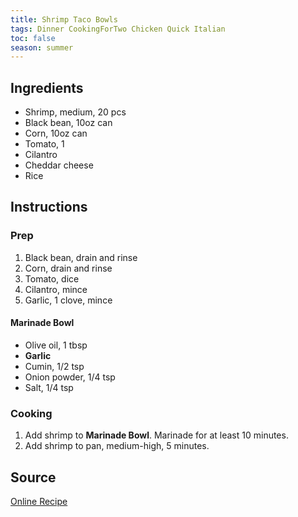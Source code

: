 ```yaml
---
title: Shrimp Taco Bowls
tags: Dinner CookingForTwo Chicken Quick Italian
toc: false
season: summer
---
```


## Ingredients
- Shrimp, medium, 20 pcs
- Black bean, 10oz can
- Corn, 10oz can
- Tomato, 1
- Cilantro
- Cheddar cheese
- Rice

## Instructions

### Prep
1. Black bean, drain and rinse
2. Corn, drain and rinse
3. Tomato, dice
4. Cilantro, mince
5. Garlic, 1 clove, mince

#### Marinade Bowl
- Olive oil, 1 tbsp
- **Garlic**
- Cumin, 1/2 tsp
- Onion powder, 1/4 tsp
- Salt, 1/4 tsp

### Cooking
1. Add shrimp to **Marinade Bowl**. Marinade for at least 10 minutes.
2. Add shrimp to pan, medium-high, 5 minutes.

## Source
[Online Recipe](https://gimmedelicious.com/shrimp-taco-meal-prep-bowls/)